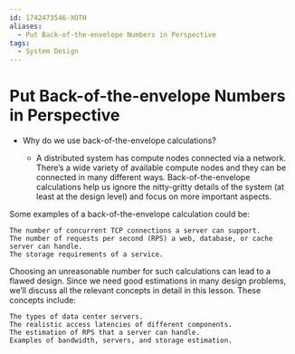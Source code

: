 ```yaml
---
id: 1742473546-XOTH
aliases:
  - Put Back-of-the-envelope Numbers in Perspective
tags:
  - System Design
---
```


# Put Back-of-the-envelope Numbers in Perspective

- Why do we use back-of-the-envelope calculations?

  - A distributed system has compute nodes connected via a network. There’s a wide variety of available compute nodes and they can be connected in many different ways. Back-of-the-envelope calculations help us ignore the nitty-gritty details of the system (at least at the design level) and focus on more important aspects.

Some examples of a back-of-the-envelope calculation could be:

    The number of concurrent TCP connections a server can support.
    The number of requests per second (RPS) a web, database, or cache server can handle.
    The storage requirements of a service.

Choosing an unreasonable number for such calculations can lead to a flawed design. Since we need good estimations in many design problems, we’ll discuss all the relevant concepts in detail in this lesson. These concepts include:

    The types of data center servers.
    The realistic access latencies of different components.
    The estimation of RPS that a server can handle.
    Examples of bandwidth, servers, and storage estimation.

